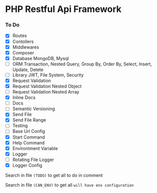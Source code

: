 # PHP Restful Api Framework

### To Do

-   [x] Routes
-   [x] Contollers
-   [x] Middlewares
-   [x] Composer
-   [x] Database MongoDB, Mysql
-   [ ] ORM Transaction, Nested Query, Group By, Order By, Select, Insert, Update, Delete
-   [ ] Library JWT, File System, Security
-   [x] Request Validation
-   [x] Request Validation Nested Object
-   [ ] Request Validation Nested Array
-   [x] Inline Docs
-   [ ] Docs
-   [ ] Semantic Versioning
-   [x] Send File
-   [x] Send File Range
-   [ ] Testing
-   [ ] Base Url Config
-   [x] Start Command
-   [x] Help Command
-   [x] Environtment Variable
-   [x] Logger
-   [ ] Rotating File Logger
-   [x] Logger Config

Search in file `(TODO)` to get all to do in comment

Search in file `(CAN_ENV)` to get all `will have env configuration`
